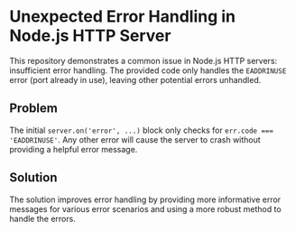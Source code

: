 # Unexpected Error Handling in Node.js HTTP Server

This repository demonstrates a common issue in Node.js HTTP servers: insufficient error handling. The provided code only handles the `EADDRINUSE` error (port already in use), leaving other potential errors unhandled.

## Problem

The initial `server.on('error', ...)` block only checks for `err.code === 'EADDRINUSE'`. Any other error will cause the server to crash without providing a helpful error message.

## Solution

The solution improves error handling by providing more informative error messages for various error scenarios and using a more robust method to handle the errors.